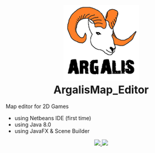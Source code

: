 <h1 align="center">
    <br>
      <a href="https://github.com/Siliver4/ArgalisMap_Editor">
        <img src="src/res/argalis_logo.png" alt="ArgalisMap_Editor_logo" width="200">
      </a>
    <br>
      ArgalisMap_Editor
    <br>
</h1>

Map editor for 2D Games
- using Netbeans IDE (first time)
- using Java 8.0
- using JavaFX & Scene Builder

<p align="center">
  <a href="https://github.com/Siliver4/ArgalisMap_Editor/releases">
    <img src="https://img.shields.io/github/release/Siliver4/ArgalisMap_Editor.svg">
  </a>
  <a href="https://github.com/Siliver4/ArgalisMap_Editor/issues?q=is%3Aissue+is%3Aclosed">
      <img src="https://img.shields.io/github/issues-closed-raw/Siliver4/ArgalisMap_Editor.svg">
  </a>
</p>
